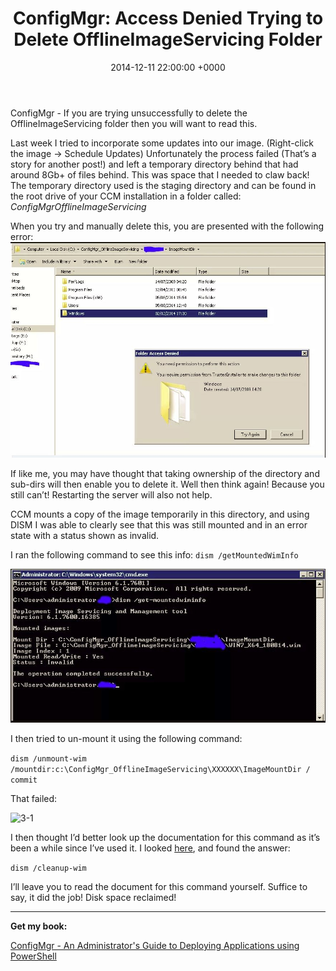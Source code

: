 ﻿---
layout: post
title:  "ConfigMgr: Access Denied Trying to Delete OfflineImageServicing Folder"
date:   2014-12-11 22:00:00 +0000
categories: ConfigMgr
tags: [configmgr, dism]
---

ConfigMgr - If you are trying unsuccessfully to delete the OfflineImageServicing folder then you will want to read this.

Last week I tried to incorporate some updates into our image. (Right-click the image -> Schedule Updates) Unfortunately the process failed (That’s a story for another post!) and left a temporary directory behind that had around 8Gb+ of files behind.  This was space that I needed to claw back!  The temporary directory used is the staging directory and can be found in the root drive of your CCM installation in a folder called: *ConfigMgrOfflineImageServicing*

When you try and manually delete this, you are presented with the following error:
![1-1](/assets/images/1-1.JPG)

If like me, you may have thought that taking ownership of the directory and sub-dirs will then enable you to delete it.  Well then think again!  Because you still can’t!  Restarting the server will also not help.

CCM mounts a copy of the image temporarily in this directory, and using DISM I was able to clearly see that this was still mounted and in an error state with a status shown as invalid.

I ran the following command to see this info:
`dism /getMountedWimInfo`

![2-1](/assets/images/2-1.JPG)

I then tried to un-mount it using the following command:

```dism /unmount-wim /mountdir:c:\ConfigMgr_OfflineImageServicing\XXXXXX\ImageMountDir / commit```

That failed:

![3-1](/assets/images/3-1.JPG)

I then thought I’d better look up the documentation for this command as it’s been a while since I’ve used it.  I looked [here](https://docs.microsoft.com/en-us/previous-versions/windows/it-pro/windows-7/dd744382(v=ws.10)), and found the answer:

`dism /cleanup-wim`

I’ll leave you to read the document for this command yourself.  Suffice to say, it did the job!  Disk space reclaimed!

---

**Get my book:**

[ConfigMgr - An Administrator's Guide to Deploying Applications using PowerShell](https://leanpub.com/configmgr-DeployUsingPS)